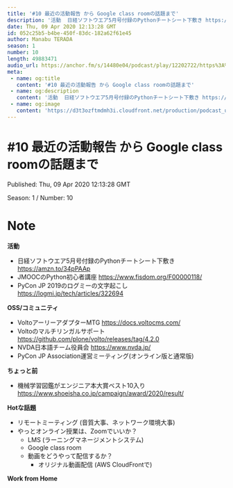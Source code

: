 ```yaml
---
title: '#10 最近の活動報告 から Google class roomの話題まで'
description: '活動  日経ソフトウエア5月号付録のPythonチートシート下敷き https://amzn.to/34pPAAp JMOOCのPython初心者講座 https://www.fisdom.org/F'
date: Thu, 09 Apr 2020 12:13:28 GMT
id: 052c25b5-b4be-450f-83dc-182a62f61e45
author: Manabu TERADA
season: 1
number: 10
length: 49883471
audio_url: https://anchor.fm/s/14480e04/podcast/play/12202722/https%3A%2F%2Fd3ctxlq1ktw2nl.cloudfront.net%2Fproduction%2F2020-3-9%2F63006650-48000-2-2f4dfe78c2023.mp3
meta:
 - name: og:title
   content: '#10 最近の活動報告 から Google class roomの話題まで'
 - name: og:description
   content: '活動  日経ソフトウエア5月号付録のPythonチートシート下敷き https://amzn.to/34pPAAp JMOOCのPython初心者講座 https://www.fisdom.org/F'
 - name: og:image
   content: 'https://d3t3ozftmdmh3i.cloudfront.net/production/podcast_uploaded/3302665/3302665-1582446732992-f3e5401da36c1.jpg'
---
```

# #10 最近の活動報告 から Google class roomの話題まで

Published: Thu, 09 Apr 2020 12:13:28 GMT

Season: 1 / Number: 10

# Note

<p><strong>活動</strong></p>
<ul>
 <li>日経ソフトウエア5月号付録のPythonチートシート下敷き <a href="https://amzn.to/34pPAAp" rel="noreferrer nofollow noopener" target="_blank">https://amzn.to/34pPAAp</a></li>
 <li>JMOOCのPython初心者講座 <a href="https://www.fisdom.org/F00000118/" rel="noreferrer nofollow noopener" target="_blank">https://www.fisdom.org/F00000118/</a></li>
 <li>PyCon JP 2019のログミーの文字起こし <a href="https://logmi.jp/tech/articles/322694" rel="noreferrer nofollow noopener" target="_blank">https://logmi.jp/tech/articles/322694</a></li>
</ul>
<p><strong>OSS/コミュニティ</strong></p>
<ul>
 <li>VoltoアーリーアダプターMTG <a href="https://docs.voltocms.com/" rel="noreferrer nofollow noopener" target="_blank">https://docs.voltocms.com/</a></li>
  <li>Voltoのマルチリンガルサポート <a href="https://github.com/plone/volto/releases/tag/4.2.0" rel="noreferrer nofollow noopener" target="_blank">https://github.com/plone/volto/releases/tag/4.2.0</a></li>
  <li>NVDA日本語チーム役員会 <a href="https://www.nvda.jp/" rel="noreferrer nofollow noopener" target="_blank">https://www.nvda.jp/</a></li>
  <li>PyCon JP Association運営ミーティング(オンライン版と通常版)</li>
</ul>
<p><strong>ちょっと前</strong></p>
<ul>
  <li>機械学習図鑑がエンジニア本大賞ベスト10入り <a href="https://www.shoeisha.co.jp/campaign/award/2020/result/" rel="noreferrer nofollow noopener" target="_blank">https://www.shoeisha.co.jp/campaign/award/2020/result/</a></li>
</ul>
<p><strong>Hotな話題</strong></p>
<ul>
  <li>リモートミーティング (音質大事、ネットワーク環境大事)</li>
  <li>やっとオンライン授業は、Zoomでいいか？
    <ul>
      <li>LMS (ラーニングマネージメントシステム)</li>
      <li>Google class room</li>
      <li>動画をどうやって配信するか？
        <ul>
          <li>オリジナル動画配信 (AWS CloudFrontで)</li>
        </ul>
      </li>
    </ul>
  </li>
</ul>
<p><strong>Work from Home</strong></p>



<a-player 
:options="{
  audio: [
    {
        name: '#10 最近の活動報告 から Google class roomの話題まで',
        artist: 'terapyon',
        url: 'https://anchor.fm/s/14480e04/podcast/play/12202722/https%3A%2F%2Fd3ctxlq1ktw2nl.cloudfront.net%2Fproduction%2F2020-3-9%2F63006650-48000-2-2f4dfe78c2023.mp3',
        cover: 'https://d3t3ozftmdmh3i.cloudfront.net/production/podcast_uploaded/3302665/3302665-1582446732992-f3e5401da36c1.jpg'
    }
    ]
}"
/>


